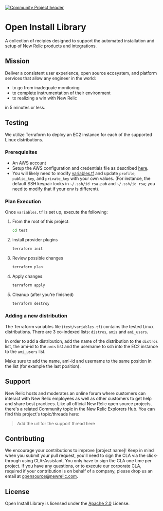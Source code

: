 [![Community Project header](https://github.com/newrelic/opensource-website/raw/master/src/images/categories/Community_Project.png)](https://opensource.newrelic.com/oss-category/#community-project)

# Open Install Library

A collection of recipies designed to support the automated installation and setup of New Relic products and integrations.

## Mission

Deliver a consistent user experience, open source ecosystem, and platform services that allow any engineer in the world:

- to go from inadequate monitoring
- to complete instrumentation of their environment
- to realizing a win with New Relic

in 5 minutes or less.

## Testing

We utilize Terraform to deploy an EC2 instance for each of the supported Linux distributions.

### Prerequisites

- An AWS account
- Setup the AWS configuration and credentials file as described [here](https://docs.aws.amazon.com/cli/latest/userguide/cli-configure-files.html).
- You will likely need to modify [variables.tf](./test/variables.tf) and update `profile`, `public_key`, and `private_key` with your own values. (For instance, the default SSH keypair looks in `~/.ssh/id_rsa.pub` and `~/.ssh/id_rsa`; you need to modify that if your env is different).

### Plan Execution

Once `variables.tf` is set up, execute the following:

1. From the root of this project:

    ```bash
    cd test
    ```

2. Install provider plugins

    ```bash
    terraform init
    ```

3. Review possible changes

    ```bash
    terraform plan
    ```

4. Apply changes

    ```bash
    terraform apply
    ```

5. Cleanup (after you're finished)

    ```bash
    terraform destroy
    ```

### Adding a new distribution

The Terraform variables file (`test/variables.tf`) contains the tested Linux distributions. There are 3 co-indexed lists: `distros`, `amis` and `ami_users`.

In order to add a distribution, add the name of the distribution to the `distros` list, the ami-id to the `amis` list and the username to ssh into the EC2 instance to the `ami_users` list. 

Make sure to add the name, ami-id and username to the same position in the list (for example the last position).

## Support

New Relic hosts and moderates an online forum where customers can interact with New Relic employees as well as other customers to get help and share best practices. Like all official New Relic open source projects, there's a related Community topic in the New Relic Explorers Hub. You can find this project's topic/threads here:

>Add the url for the support thread here

## Contributing
We encourage your contributions to improve [project name]! Keep in mind when you submit your pull request, you'll need to sign the CLA via the click-through using CLA-Assistant. You only have to sign the CLA one time per project.
If you have any questions, or to execute our corporate CLA, required if your contribution is on behalf of a company,  please drop us an email at opensource@newrelic.com.

## License
Open Install Library is licensed under the [Apache 2.0](http://apache.org/licenses/LICENSE-2.0.txt) License.
